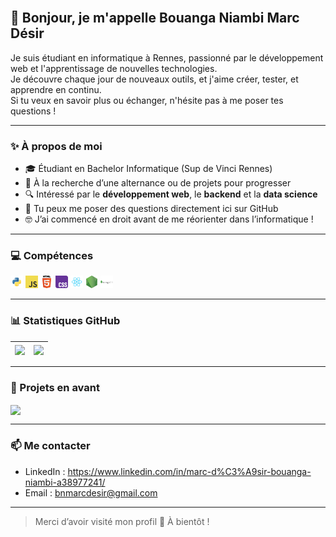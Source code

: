 

<br />

## 👋 Bonjour, je m'appelle Bouanga Niambi Marc Désir

Je suis étudiant en informatique à Rennes, passionné par le développement web et l'apprentissage de nouvelles technologies.  
Je découvre chaque jour de nouveaux outils, et j'aime créer, tester, et apprendre en continu.  
Si tu veux en savoir plus ou échanger, n'hésite pas à me poser tes questions !

---

### ✨ À propos de moi

- 🎓 Étudiant en Bachelor Informatique (Sup de Vinci Rennes)  
- 💼 À la recherche d’une alternance ou de projets pour progresser  
- 🔍 Intéressé par le **développement web**, le **backend** et la **data science**  
- 💬 Tu peux me poser des questions directement ici sur GitHub  
- 🤓 J’ai commencé en droit avant de me réorienter dans l’informatique !

---

### 💻 Compétences

<code><img height="20" alt="python" src="https://raw.githubusercontent.com/github/explore/master/topics/python/python.png"></code>
<code><img height="20" alt="javascript" src="https://raw.githubusercontent.com/github/explore/master/topics/javascript/javascript.png"></code>
<code><img height="20" alt="html5" src="https://raw.githubusercontent.com/github/explore/master/topics/html/html.png"></code>
<code><img height="20" alt="css3" src="https://raw.githubusercontent.com/github/explore/master/topics/css/css.png"></code>
<code><img height="20" alt="react" src="https://raw.githubusercontent.com/github/explore/master/topics/react/react.png"></code>
<code><img height="20" alt="nodejs" src="https://raw.githubusercontent.com/github/explore/master/topics/nodejs/nodejs.png"></code>
<code><img height="20" alt="mongodb" src="https://raw.githubusercontent.com/github/explore/master/topics/mongodb/mongodb.png"></code>

---

### 📊 Statistiques GitHub

| <a href="https://github.com/Bouanga"><img align="center" src="https://github-readme-stats.vercel.app/api?username=Bouanga&show_icons=true&theme=dracula&hide_border=true" /></a> | <a href="https://github.com/Bouanga"><img align="center" src="https://github-readme-stats.vercel.app/api/top-langs/?username=Bouanga&layout=compact&theme=dracula&hide_border=true" /></a> |
| ------------- | ------------- |

---

### 📌 Projets en avant

<!-- Remplace ces liens par tes vrais projets -->
<a href="https://github.com/Bouanga/nom-du-projet">
  <img align="center" src="https://github.com/Marc-Desir-Bouanga-Niambi/Greni.git" /> 
</a>


---

### 📫 Me contacter

- LinkedIn : https://www.linkedin.com/in/marc-d%C3%A9sir-bouanga-niambi-a38977241/  
- Email : bnmarcdesir@gmail.com

---

> Merci d’avoir visité mon profil 🙌 À bientôt !

